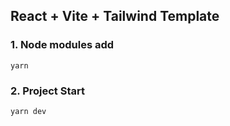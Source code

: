 ## React + Vite + Tailwind Template 
### 1. Node modules add
<code>yarn</code>
### 2. Project Start
<code>yarn dev</code>